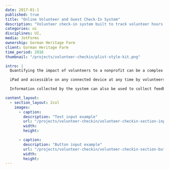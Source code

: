```yaml
---
date: 2017-01-1
published: true
title: "Online Volunteer and Guest Check-In System"
description: "Volunteer check-in system built to track volunteer hours and guest visits."
categories: ui
disciplines: UI,
media: JotForms
ownership: Gorman Heritage Farm
client: Gorman Heritage Farm
time_period: 2016
thumbnail: "/projects/volunteer-checkin/plist-style-kit.png"

intro: |
  Quantifying the impact of volunteers to a nonprofit can be a complex task.

  iPad and accessible on any connected device at any time by volunteers, allows volunteers to check-in, check-out, and add hours that they worked.  In addition, it records data on what the volunteer was doing, and collects timestamps for their work. 

  Information collected by the system can also be used to collect feedback from volunteers in evaluating their experience. Having this information allows an organization like the Farm the opportunity to be responsive and adaptive to volunteer availability and interests.

content_layout:
  - section_layout: 2col
    images:
      - caption:
        description: "Text input example"
        url: "/projects/volunteer-checkin/volunteer-checkin-section-input.jpg"
        width:
        height:

      - caption:
        description: "Button input example"
        url: "/projects/volunteer-checkin/volunteer-checkin-section-button.jpg"
        width:
        height:
---
```

